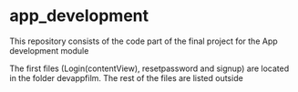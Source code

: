 # app_development

This repository consists of the code part of the final project for the App development module


The first files (Login(contentView), resetpassword and signup) are located in the folder devappfilm. The rest of the files are listed outside 
